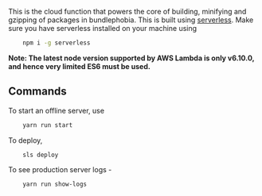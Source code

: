 This is the cloud function that powers the core of building, minifying and gzipping of packages in bundlephobia.
This is built using [serverless](https://serverless.com). 
Make sure you have serverless installed on your machine using

```bash
    npm i -g serverless
```

**Note: The latest node version supported by AWS Lambda is only v6.10.0, and hence very limited ES6 must be used.**

## Commands
To start an offline server, use
```bash
    yarn run start
```

To deploy,
```bash
    sls deploy
```

To see production server logs - 

```bash
    yarn run show-logs
```

